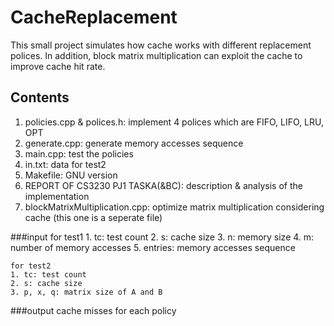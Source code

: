 CacheReplacement
================
  This small project simulates how cache works with different replacement polices.
  In addition, block matrix multiplication can exploit the cache to improve cache hit rate.
  
  
Contents
----------------
  1. policies.cpp & polices.h: implement 4 polices which are FIFO, LIFO, LRU, OPT
  2. generate.cpp: generate memory accesses sequence
  3. main.cpp: test the policies
  4. in.txt: data for test2
  5. Makefile: GNU version
  6. REPORT OF CS3230 PJ1 TASKA(&BC): description & analysis of the implementation
  7. blockMatrixMultiplication.cpp: optimize matrix multiplication considering cache
     (this one is a seperate file)


###input
    for test1
    1. tc: test count
    2. s: cache size
    3. n: memory size
    4. m: number of memory accesses
    5. entries: memory accesses sequence
    
    for test2
    1. tc: test count
    2. s: cache size
    3. p, x, q: matrix size of A and B

###output
    cache misses for each policy
